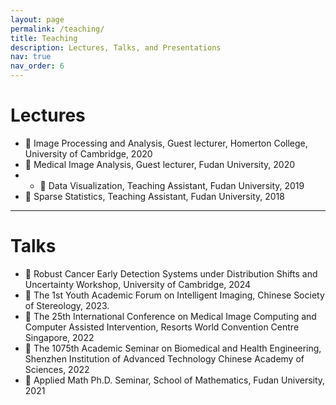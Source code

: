 ```yaml
---
layout: page
permalink: /teaching/
title: Teaching
description: Lectures, Talks, and Presentations
nav: true
nav_order: 6
---
```


# Lectures
- &#128214; Image Processing and Analysis, Guest lecturer, Homerton College, University of Cambridge, 2020
- &#128214; Medical Image Analysis, Guest lecturer, Fudan University, 2020
- - &#128214; Data Visualization, Teaching Assistant, Fudan University, 2019 
- &#128214; Sparse Statistics, Teaching Assistant, Fudan University, 2018 

---
# Talks
- &#128142; Robust Cancer Early Detection Systems under Distribution Shifts and Uncertainty Workshop, University of Cambridge, 2024
- &#128142; The 1st Youth Academic Forum on Intelligent Imaging, Chinese Society of Stereology, 2023.
- &#128142; The 25th International Conference on Medical Image Computing and Computer Assisted Intervention, Resorts World Convention Centre Singapore, 2022 
- &#128142; The 1075th Academic Seminar on Biomedical and Health Engineering, Shenzhen Institution of Advanced Technology Chinese Academy of Sciences, 2022
- &#128142; Applied Math Ph.D. Seminar, School of Mathematics, Fudan University, 2021